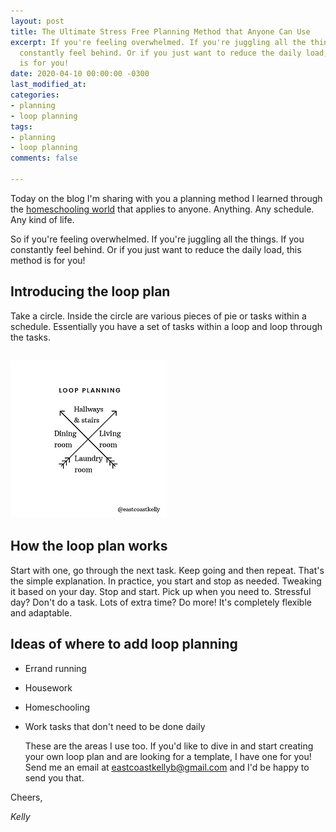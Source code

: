 ```yaml
---
layout: post
title: The Ultimate Stress Free Planning Method that Anyone Can Use
excerpt: If you're feeling overwhelmed. If you're juggling all the things. If you
  constantly feel behind. Or if you just want to reduce the daily load, this method
  is for you!
date: 2020-04-10 00:00:00 -0300
last_modified_at: 
categories:
- planning
- loop planning
tags:
- planning
- loop planning
comments: false

---
```

Today on the blog I'm sharing with you a planning method I learned through the [homeschooling world](https://readaloudrevival.com/looping-task-management-for-recovering/) that applies to anyone. Anything. Any schedule. Any kind of life.

So if you're feeling overwhelmed. If you're juggling all the things. If you constantly feel behind. Or if you just want to reduce the daily load, this method is for you!

## Introducing the loop plan

Take a circle. Inside the circle are various pieces of pie or tasks within a schedule. Essentially you have a set of tasks within a loop and loop through the tasks.

## ![This shows a circle of tasks: hallways & stairs, living room, laundry, dining room.](/assets/img/20200406_111435_0000.png "Loop Plan Example")

## How the loop plan works

Start with one, go through the next task. Keep going and then repeat. That's the simple explanation. In practice, you start and stop as needed. Tweaking it based on your day. Stop and start. Pick up when you need to. Stressful day? Don't do a task. Lots of extra time? Do more! It's completely flexible and adaptable.

## Ideas of where to add loop planning

* Errand running
* Housework
* Homeschooling
* Work tasks that don't need to be done daily

  These are the areas I use too. If you'd like to dive in and start creating your own loop plan and are looking for a template, I have one for you! Send me an email at eastcoastkellyb@gmail.com and I'd be happy to send you that.

Cheers,

_Kelly_